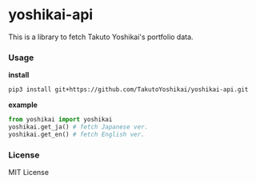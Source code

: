 # yoshikai-api
This is a library to fetch Takuto Yoshikai's portfolio data.

### Usage
**install**
```bash
pip3 install git+https://github.com/TakutoYoshikai/yoshikai-api.git
```

**example**
```python
from yoshikai import yoshikai
yoshikai.get_ja() # fetch Japanese ver.
yoshikai.get_en() # fetch English ver.
```

### License
MIT License

